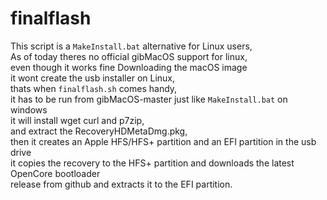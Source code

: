# finalflash
This script is a ``MakeInstall.bat`` alternative for Linux users,    
As of today theres no official gibMacOS support for linux,    
even though it works fine Downloading the macOS image  
it wont create the usb installer on Linux,  
thats when ``finalflash.sh`` comes handy,       
it has to be run from gibMacOS-master just like ``MakeInstall.bat`` on windows  
it will install wget curl and  p7zip,    
and extract the RecoveryHDMetaDmg.pkg,          
then it creates an Apple HFS/HFS+ partition and an EFI partition in the usb drive    
it copies the recovery to the HFS+ partition and downloads the latest OpenCore bootloader  
release from github and extracts it to the EFI partition. 

